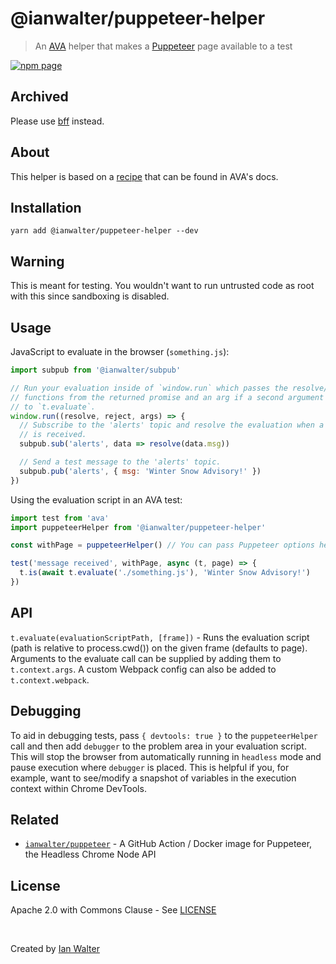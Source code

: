 # @ianwalter/puppeteer-helper
> An [AVA][avaUrl] helper that makes a [Puppeteer][puppeteerUrl] page available
> to a test

[![npm page][npmImage]][npmUrl]

## Archived

Please use [bff][bffUrl] instead.

## About

This helper is based on a [recipe][recipeUrl] that can be found in AVA's docs.

## Installation

```console
yarn add @ianwalter/puppeteer-helper --dev
```

## Warning

This is meant for testing. You wouldn't want to run untrusted code as root with
this since sandboxing is disabled.

## Usage

JavaScript to evaluate in the browser (`something.js`):

```js
import subpub from '@ianwalter/subpub'

// Run your evaluation inside of `window.run` which passes the resolve/reject
// functions from the returned promise and an arg if a second argument is passed
// to `t.evaluate`.
window.run((resolve, reject, args) => {
  // Subscribe to the 'alerts' topic and resolve the evaluation when a message
  // is received.
  subpub.sub('alerts', data => resolve(data.msg))

  // Send a test message to the 'alerts' topic.
  subpub.pub('alerts', { msg: 'Winter Snow Advisory!' })
})
```

Using the evaluation script in an AVA test:

```js
import test from 'ava'
import puppeteerHelper from '@ianwalter/puppeteer-helper'

const withPage = puppeteerHelper() // You can pass Puppeteer options here.

test('message received', withPage, async (t, page) => {
  t.is(await t.evaluate('./something.js'), 'Winter Snow Advisory!')
})
```

## API

`t.evaluate(evaluationScriptPath, [frame])` - Runs the evaluation script (path
is relative to process.cwd()) on the given frame (defaults to page). Arguments
to the evaluate call can be supplied by adding them to `t.context.args`. A
custom Webpack config can also be added to `t.context.webpack`.

## Debugging

To aid in debugging tests, pass `{ devtools: true }` to the `puppeteerHelper`
call and then add `debugger` to the problem area in your evaluation script. This
will stop the browser from automatically running in `headless` mode and pause
execution where `debugger` is placed. This is helpful if you, for example, want
to see/modify a snapshot of variables in the execution context within Chrome
DevTools.

## Related

* [`ianwalter/puppeteer`][iwPuppeteerUrl] - A GitHub Action / Docker image for
  Puppeteer, the Headless Chrome Node API

## License

Apache 2.0 with Commons Clause - See [LICENSE][licenseUrl]

&nbsp;

Created by [Ian Walter](https://iankwalter.com)

[avaUrl]: https://github.com/avajs/ava
[puppeteerUrl]: https://pptr.dev/
[npmImage]: https://img.shields.io/npm/v/@ianwalter/puppeteer-helper.svg
[npmUrl]: https://www.npmjs.com/package/@ianwalter/puppeteer-helper
[bffUrl]: https://github.com/ianwalter/bff
[recipeUrl]: https://github.com/avajs/ava/blob/master/docs/recipes/puppeteer.md
[iwPuppeteerUrl]: https://github.com/ianwalter/puppeteer
[licenseUrl]: https://github.com/ianwalter/puppeteer-helper/blob/master/LICENSE
